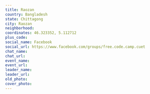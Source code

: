 ```yaml
---
title: Raozan
country: Bangladesh
state: Chittagong
city: Raozan
neighborhood: 
coordinates: 46.323352, 5.112712
plus_code:
social_name: Facebook
social_url: https://www.facebook.com/groups/free.code.camp.cuet
chat_name:
chat_url:
event_name:
event_url:
leader_name:
leader_url:
old_photo: 
cover_photo:
---
```

